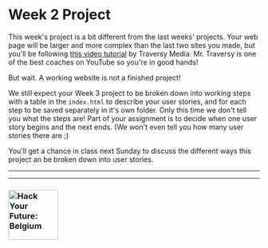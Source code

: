 # Week 2 Project

This week's project is a bit different from the last weeks' projects.  Your web page will be larger and more complex than the last two sites you made, but you'll be following [this video tutorial](https://www.youtube.com/watch?v=Wm6CUkswsNw) by Traversy Media. Mr. Traversy is one of the best coaches on YouTube so you're in good hands!

But wait.  A working website is not a finished project!

We still expect your Week 3 project to be broken down into working steps with a table in the ```index.html``` to describe your user stories, and for each step to be saved separately in it's own folder.  Only this time we don't tell you what the steps are!  Part of your assignment is to decide when one user story begins and the next ends.  (We won't even tell you how many user stories there are ;)

You'll get a chance in class next Sunday to discuss the different ways this project an be broken down into user stories.


---
---
### <a href="https://hackyourfuture.be" target="_blank"><img src="https://user-images.githubusercontent.com/18554853/63941625-4c7c3d00-ca6c-11e9-9a76-8d5e3632fe70.jpg" width="100" height="100" alt="Hack Your Future: Belgium"></img></a>
